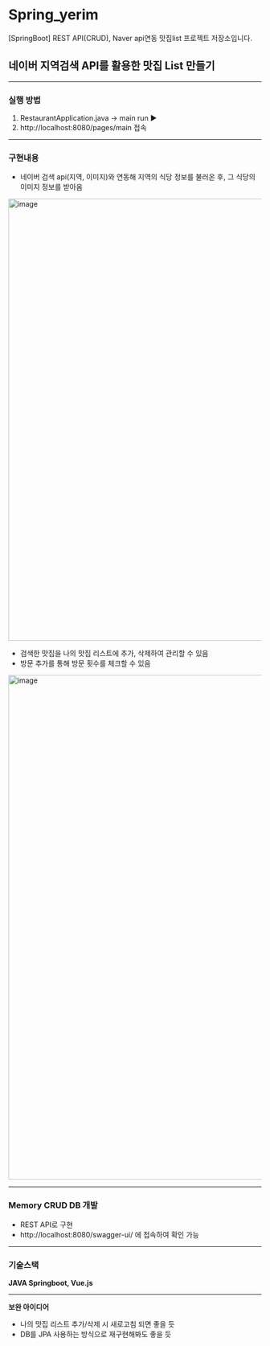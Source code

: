 # Spring_yerim
[SpringBoot] REST API(CRUD), Naver api연동 맛집list 프로젝트 저장소입니다.

## 네이버 지역검색 API를 활용한 맛집 List 만들기

---

### 실행 방법
1. RestaurantApplication.java -> main run ▶️
2. http://localhost:8080/pages/main 접속

---

### 구현내용
- 네이버 검색 api(지역, 이미지)와 연동해 지역의 식당 정보를 불러온 후, 그 식당의 이미지 정보를 받아옴
<img width="880" alt="image" src="https://user-images.githubusercontent.com/93559998/172011445-14cc65a3-b331-47c5-9a9b-428c36d3133b.png">

- 검색한 맛집을 나의 맛집 리스트에 추가, 삭제하여 관리할 수 있음
- 방문 추가를 통해 방문 횟수를 체크할 수 있음
<img width="1004" alt="image" src="https://user-images.githubusercontent.com/93559998/172011164-b8bc8413-8d38-4402-8bc0-43394dfd8907.png">

---

### Memory CRUD DB 개발
- REST API로 구현
- http://localhost:8080/swagger-ui/ 에 접속하여 확인 가능

---

### 기술스택
**JAVA Springboot, Vue.js**

---

**보완 아이디어**
- 나의 맛집 리스트 추가/삭제 시 새로고침 되면 좋을 듯
- DB를 JPA 사용하는 방식으로 재구현해봐도 좋을 듯
